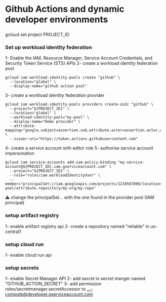 # Github Actions and dynamic developer environments
###
gcloud set project PROJECT_ID


### Set up workload identity federation
1- Enable the IAM, Resource Manager, Service Account Credentials, and Security Token Service (STS) APIs
2- create a workload identity federation pool
```
gcloud iam workload-identity-pools create "github" \
  --location="global" \
  --display-name="github action pool"
```
3- create a workload identity federation provider
```
gcloud iam workload-identity-pools providers create-oidc "github" \
  --project="${PROJECT_ID}" \
  --location="global" \
  --workload-identity-pool="my-pool" \
  --display-name="Demo provider" \
  --attribute-mapping="google.subject=assertion.sub,attribute.actor=assertion.actor,attribute.aud=assertion.aud" \
  --issuer-uri="https://token.actions.githubusercontent.com"
```
4- create a service account with editor role
5- authorise service account impersonation
```
gcloud iam service-accounts add-iam-policy-binding "my-service-account@${PROJECT_ID}.iam.gserviceaccount.com" \
  --project="${PROJECT_ID}" \
  --role="roles/iam.workloadIdentityUser" \
  --member="principalSet://iam.googleapis.com/projects/1234567890/locations/global/workloadIdentityPools/my-pool/attribute.repository/my-org/my-repo"
```
⚠️ change the principalSet... with the one found in the provider pool (IAM principal)

### setup artifact registry
1- enable artifact registry api
2- create a repository named "reliable" in us-central1

### setup cloud run
1- enable cloud run api

### setup secrets
1- enable Secret Manager API
2- add secret in secret manger named "GITHUB_ACTION_SECRET"
3- add permission roles/secretmanager.secretAccessor to ...-compute@developer.gserviceaccount.com
